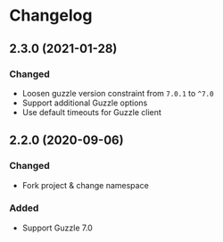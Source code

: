 
# Changelog

## 2.3.0 (2021-01-28)


### Changed
- Loosen guzzle version constraint from `7.0.1` to `^7.0`
- Support additional Guzzle options
- Use default timeouts for Guzzle client 

## 2.2.0 (2020-09-06)

### Changed
- Fork project & change namespace

### Added
- Support Guzzle 7.0